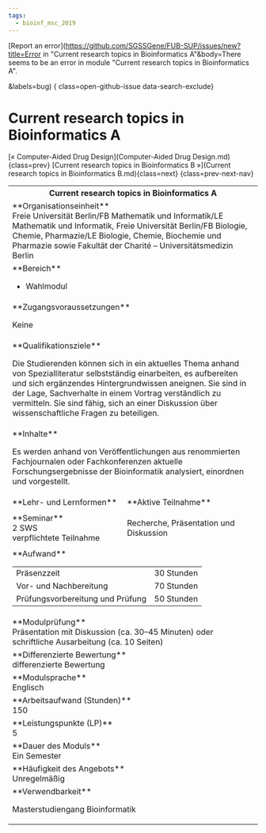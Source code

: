 ```yaml
---
tags:
  - bioinf_msc_2019
---
```

[Report an error](https://github.com/SGSSGene/FUB-SUP/issues/new?title=Error in "Current research topics in Bioinformatics A"&body=There seems to be an error in module "Current research topics in Bioinformatics A".

<Describe here a slightly more detailed description of what is wrong>&labels=bug)
{ class=open-github-issue data-search-exclude}

# Current research topics in Bioinformatics A

[« Computer-Aided Drug Design](Computer-Aided Drug Design.md){class=prev}
[Current research topics in Bioinformatics B »](Current research topics in Bioinformatics B.md){class=next}
{class=prev-next-nav}

<table markdown id="moduledesc">
<tr markdown class="moduledesc_head"><th colspan="2">Current research topics in Bioinformatics A </th></tr>
<tr markdown><td colspan="2">**Organisationseinheit**   <br>Freie Universität Berlin/FB Mathematik und Informatik/LE Mathematik und Informatik, Freie Universität Berlin/FB Biologie, Chemie, Pharmazie/LE Biologie, Chemie, Biochemie und Pharmazie sowie Fakultät der Charité – Universitätsmedizin Berlin</td></tr>

<tr markdown><td colspan="2">**Bereich**<br>


- Wahlmodul

</td></tr>

<tr markdown><td colspan="2">**Zugangsvoraussetzungen** <br>

Keine


</td></tr>
<tr markdown><td colspan="2">**Qualifikationsziele**    <br>

Die Studierenden können sich in ein aktuelles Thema anhand von
Spezialliteratur selbstständig einarbeiten, es aufbereiten und sich
ergänzendes Hintergrundwissen aneignen. Sie sind in der Lage, Sachverhalte
in einem Vortrag verständlich zu vermitteln. Sie sind fähig, sich an einer
Diskussion über wissenschaftliche Fragen zu beteiligen.


</td></tr>
<tr markdown><td colspan="2">**Inhalte**                <br>

Es werden anhand von Veröffentlichungen aus renommierten Fachjournalen oder
Fachkonferenzen aktuelle Forschungsergebnisse der Bioinformatik analysiert,
einordnen und vorgestellt.


</td></tr>

<tr markdown><td>**Lehr- und Lernformen**</td><td>**Aktive Teilnahme**</td></tr>
<tr markdown><td> **Seminar** <br>2 SWS <br> verpflichtete Teilnahme</td><td>

Recherche, Präsentation und Diskussion
</td></tr>
<tr markdown><td colspan="2">**Aufwand**                <br>
<table class="aufwand_table">
<tr><td>Präsenzzeit</td><td>30 Stunden</td></tr>
<tr><td>Vor- und Nachbereitung</td><td>70 Stunden</td></tr>
<tr><td>Prüfungsvorbereitung und Prüfung</td><td>50 Stunden</td></tr>
</table>

</td></tr>
<tr markdown><td colspan="2">**Modulprüfung**             <br>Präsentation mit Diskussion (ca. 30–45 Minuten) oder schriftliche
Ausarbeitung (ca. 10 Seiten)


</td></tr>
<tr markdown><td colspan="2">**Differenzierte Bewertung** <br>differenzierte Bewertung

</td></tr>
<tr markdown><td colspan="2">**Modulsprache**             <br>Englisch</td></tr>
<tr markdown><td colspan="2">**Arbeitsaufwand (Stunden)** <br>150</td></tr>
<tr markdown><td colspan="2">**Leistungspunkte (LP)**     <br>5</td></tr>
<tr markdown><td colspan="2">**Dauer des Moduls**         <br>Ein Semester</td></tr>
<tr markdown><td colspan="2">**Häufigkeit des Angebots**  <br>Unregelmäßig</td></tr>
<tr markdown><td colspan="2">**Verwendbarkeit**           <br>

Masterstudiengang Bioinformatik


</td></tr>

</table>

